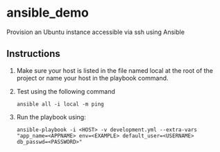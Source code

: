 ansible_demo
============

Provision an Ubuntu instance accessible via ssh using Ansible

Instructions
---

1. Make sure your host is listed in the file named local at the root of the project or name your host in the playbook command.

2. Test using the following command

    `ansible all -i local -m ping`

3. Run the playbook using:

    `ansible-playbook -i <HOST> -v development.yml --extra-vars "app_name=<APPNAME> env=<EXAMPLE> default_user=<USERNAME> db_passwd=<PASSWORD>"`
